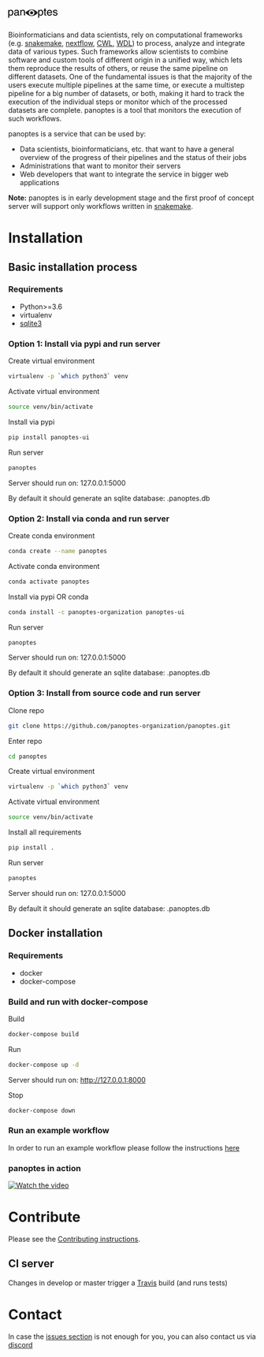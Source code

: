 # ![alt text](panoptes/static/src/img/brand/panoptes.png "panoptes")


Bioinformaticians and data scientists, rely on computational frameworks (e.g. [snakemake](https://snakemake.readthedocs.io/en/stable/), [nextflow](https://www.nextflow.io/), [CWL](https://www.commonwl.org/), [WDL](https://software.broadinstitute.org/wdl/)) to process, analyze and integrate data of various types. Such frameworks allow scientists to combine software and custom tools of different origin in a unified way, which lets them reproduce the results of others, or reuse the same pipeline on different datasets. One of the fundamental issues is that the majority of the users execute multiple pipelines at the same time, or execute a multistep pipeline for a big number of datasets, or both, making it hard to track the execution of the individual steps or monitor which of the processed datasets are complete. panoptes is a tool that monitors the execution of such workflows.

panoptes is a service that can be used by:
- Data scientists, bioinformaticians, etc. that want to have a general overview of the progress of their pipelines and the status of their jobs
- Administrations that want to monitor their servers
- Web developers that want to integrate the service in bigger web applications

**Note:** panoptes is in early development stage and the first proof of concept server will support only workflows written in [snakemake](https://snakemake.readthedocs.io/en/stable/).

# Installation

## Basic installation process

### Requirements

- Python>=3.6
- virtualenv
- [sqlite3](https://www.sqlite.org/download.html)

### Option 1: Install via pypi and run server

Create virtual environment
```bash
virtualenv -p `which python3` venv
```

Activate virtual environment
```bash
source venv/bin/activate
```

Install via pypi
```bash
pip install panoptes-ui
```
Run server
```bash
panoptes
```
Server should run on: 127.0.0.1:5000

By default it should generate an sqlite database: .panoptes.db

### Option 2: Install via conda and run server

Create conda environment
```bash
conda create --name panoptes
```

Activate conda environment
```bash
conda activate panoptes
```

Install via pypi OR conda
```bash
conda install -c panoptes-organization panoptes-ui
```
Run server
```bash
panoptes
```
Server should run on: 127.0.0.1:5000

By default it should generate an sqlite database: .panoptes.db

### Option 3: Install from source code and run server

Clone repo
```bash
git clone https://github.com/panoptes-organization/panoptes.git
```

Enter repo
```bash
cd panoptes
```

Create virtual environment
```bash
virtualenv -p `which python3` venv
```

Activate virtual environment
```bash
source venv/bin/activate
```

Install all requirements
```bash
pip install .
```

Run server
```bash
panoptes
```
Server should run on: 127.0.0.1:5000

By default it should generate an sqlite database: .panoptes.db 

## Docker installation

### Requirements

- docker
- docker-compose

### Build and run with docker-compose

Build
```bash
docker-compose build
```

Run
```bash
docker-compose up -d
```

Server should run on: http://127.0.0.1:8000

Stop
```bash
docker-compose down
```

### Run an example workflow

In order to run an example workflow please follow the instructions [here](https://github.com/panoptes-organization/snakemake_example_workflow)

### panoptes in action

[![Watch the video](https://img.youtube.com/vi/de-YSJmq_5s/hqdefault.jpg)](https://www.youtube.com/watch?v=de-YSJmq_5s)


# Contribute

Please see the [Contributing instructions](CONTRIBUTING.md).

## CI server

Changes in develop or master trigger a [Travis](https://travis-ci.com/panoptes-organization/panoptes) build (and runs tests)

# Contact

In case the [issues section](https://github.com/panoptes-organization/panoptes/issues) is not enough for you, you can also contact us via [discord](https://discord.gg/vMcZCVZ)
